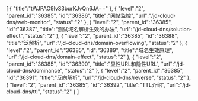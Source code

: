 [
	{
		"title":"tWJPAO9lvS3burKJvQn6JA=="
	},
	{
		"level":"2",
		"parent_id":"36385",
		"id":"36386",
		"title":"网站监控",
		"url":"/jd-cloud-dns/web-monitor",
		"status":"2"
	},
	{
		"level":"2",
		"parent_id":"36385",
		"id":"36387",
		"title":"测试域名解析生效的办法",
		"url":"/jd-cloud-dns/solution-effect",
		"status":"2"
	},
	{
		"level":"2",
		"parent_id":"36385",
		"id":"36388",
		"title":"泛解析",
		"url":"/jd-cloud-dns/domain-overflowing",
		"status":"2"
	},
	{
		"level":"2",
		"parent_id":"36385",
		"id":"36389",
		"title":"域名生效原理",
		"url":"/jd-cloud-dns/domain-effect",
		"status":"2"
	},
	{
		"level":"2",
		"parent_id":"36385",
		"id":"36390",
		"title":"显性URL和隐性URL",
		"url":"/jd-cloud-dns/dominance",
		"status":"2"
	},
	{
		"level":"2",
		"parent_id":"36385",
		"id":"36391",
		"title":"反向解析",
		"url":"/jd-cloud-dns/reverse",
		"status":"2"
	},
	{
		"level":"2",
		"parent_id":"36385",
		"id":"36392",
		"title":"TTL介绍",
		"url":"/jd-cloud-dns/ttl",
		"status":"2"
	}
]